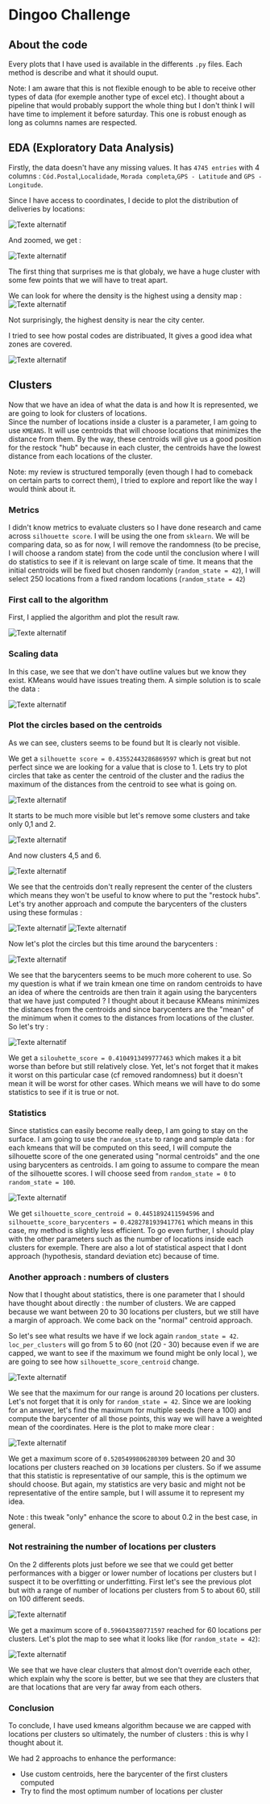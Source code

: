 # Dingoo Challenge


## About the code

Every plots that I have used is available in the differents `.py` files.
Each method is describe and what it should ouput.

Note: I am aware that this is not flexible enough to be able to receive other
types of data (for exemple another type of excel etc). I thought about a
pipeline that would probably support the whole thing but I don't think
I will have time to implement it before saturday.
This one is robust enough as long as columns names are respected.

## EDA (Exploratory Data Analysis)

Firstly, the data doesn't have any missing values. 
It has `4745 entries` with 4 columns : `Cód.Postal`,`Localidade`,
`Morada completa`,`GPS - Latitude` and `GPS - Longitude`.  

Since I have access to coordinates, I decide to plot the distribution of deliveries by locations:  
  
![Texte alternatif](src/delivery_locations_distribution.PNG)  
  
And zoomed, we get :  
  
![Texte alternatif](src/delivery_locations_distribution_zoom.PNG)
  
  
The first thing that surprises me is that globaly, 
we have a huge cluster with some few points that we will have to treat apart.  

We can look for where the density is the highest using a density map :  
![Texte alternatif](src/density_heatmap.PNG)
  
Not surprisingly, the highest density is near the city center.

I tried to see how postal codes are distribuated, It gives a good idea what zones 
are covered.

![Texte alternatif](src/delivery_locations_distribution_postal_code.PNG)

## Clusters

Now that we have an idea of what the data is and how It is represented, we are going to look for
clusters of locations.  
Since the number of locations inside a cluster is a parameter, I am going to use `KMEANS`.
It will use centroids that will choose locations that minimizes the distance from them.
By the way, these centroids will give us a good position for the restock "hub" because in each cluster,
the centroids have the lowest distance from each locations of the cluster.

Note: my review is structured temporally (even though I had to comeback on certain parts to
correct them), I tried to explore and report like the way I would think about it.



### Metrics

I didn't know metrics to evaluate clusters so I have done research 
and came across `silhouette score`. I will be using the one from `sklearn`.
We will be comparing data, so as for now, 
I will remove the randomness (to be precise, I will choose a random state) 
from the code until the conclusion where I will do statistics to see if it is relevant on large scale of time. 
It means that the initial centroids will be fixed 
but chosen randomly (`random_state = 42`), I will select 250 locations from a fixed random locations (`random_state = 42`)



### First call to the algorithm

First, I applied the algorithm and plot the result raw.

![Texte alternatif](src/clusterskmeansunscaled.PNG)

### Scaling data

In this case, we see that we don't have outline values but we know they exist.
KMeans would have issues treating them.
A simple solution is to scale the data :

![Texte alternatif](src/clusters_kmeans.png)


### Plot the circles based on the centroids

As we can see, clusters seems to be found but It is clearly not visible.

We get a `silhouette score = 0.43552443286869597` which is great but not perfect
since we are looking for a value that is close to 1. 
Lets try to plot circles that take as center the centroid of the cluster and the radius
the maximum of the distances from the centroid to see what is going on.

![Texte alternatif](src/clusters_kmeans_circles.png)

It starts to be much more visible but let's remove some clusters and take
only 0,1 and 2.

![Texte alternatif](src/clusters_kmeans_0_to_2.png)


And now clusters 4,5 and 6.

![Texte alternatif](src/clusters_kmeans_4_to_6.png)

We see that the centroids don't really represent the center of the clusters
which means they won't be useful to know where to put the "restock hubs".
Let's try another approach and compute the barycenters of the clusters
using these formulas :


![Texte alternatif](src/formula_barycenter_1.PNG)
![Texte alternatif](src/formula_barycenter_2.PNG)

Now let's plot the circles but this time around the barycenters :

![Texte alternatif](src/clusters_kmeans_circles_barycenters.PNG)

We see that the barycenters seems to be much more coherent to use. 
So my question is what if we train kmean one time on random centroids 
to have an idea of where the centroids are then train it again using 
the barycenters that we have just computed ? 
I thought about it because KMeans minimizes the distances from the centroids and since barycenters
are the "mean" of the minimum when it comes to the distances from locations of the cluster.
So let's try :

![Texte alternatif](src/clusters_kmeans_basedon_barycenters_1.PNG)

We get a `silouhette_score = 0.4104913499777463` which makes it a bit worse than before but still relatively close.
Yet, let's not forget that it makes 
it worst on this particular case (cf removed randomness) but it doesn't mean
it will be worst for other cases. 
Which means we will have to do some statistics to see if it is true or not.

### Statistics

Since statistics can easily become really deep, I am going to stay on the surface.
I am going to use the `random_state` to range and sample data : 
for each kmeans that will be computed on this seed, I will compute the silhouette score
of the one generated using "normal centroids" and the one using barycenters as centroids.
I am going to assume to compare the mean of the silhouette scores.
I will choose seed from `random_state = 0` to `random_state = 100`.


![Texte alternatif](src/stats_scores.png)

We get `silhouette_score_centroid = 0.4451892411594596` and 
`silhouette_score_barycenters = 0.4282781939417761` which means in this case, my method
is slightly less efficient. To go even further, I should play with the other parameters
such as the number of locations inside each clusters for exemple. There are also a lot of 
statistical aspect that I dont approach (hypothesis, standard deviation etc) 
because of time.

### Another approach : numbers of clusters

Now that I thought about statistics, there is one parameter that I should
have thought about directly : the number of clusters.
We are capped because we want between 20 to 30 locations per clusters,
but we still have a margin of approach. We come back on the "normal"
centroid approach.

So let's see what results we have if we lock again `random_state = 42`.
`loc_per_clusters` will go from 5 to 60 (not (20 - 30) because even if we are capped,
we want to see if the maximum we found might be only local ), we are going to see
how `silhouette_score_centroid` change.

![Texte alternatif](src/stats_scores_k.png)

We see that the maximum for our range is around 20 locations per clusters. Let's not forget
that it is only for `random_state = 42`.
Since we are looking for an answer, let's find the maximum for multiple seeds (here a 100)
and compute the barycenter of all those points, this way we will have a weighted mean of
the coordinates. Here is the plot to make more clear :

![Texte alternatif](src/stats_scores_max_k.PNG)

We get a maximum score of `0.5205499806280309` between 20 and 30 locations per clusters reached on `30` locations per clusters.
So if we assume that this statistic is representative of our sample, this is the optimum we should choose. But again, my statistics are very basic and might not be representative of the entire sample, but I will assume it to represent my idea.

Note : this tweak "only" enhance the score to about 0.2 in the best case, in general.

### Not restraining the number of locations per clusters

On the 2 differents plots just before we see that we could get better performances with a bigger or lower number of locations per clusters but I suspect it to be overfitting or underfitting.
First let's see the previous plot but with a range of number of locations per clusters from 5 to about 60, still on 100 different seeds. 

![Texte alternatif](src/stats_scores_max_k_2.PNG)

We get a maximum score of `0.596043580771597` reached for 60 locations per clusters.
Let's plot the map to see what it looks like (for `random_state = 42`): 


![Texte alternatif](src/clusters_kmeans_1.PNG)

We see that we have clear clusters that almost don't override each other, which explain why the score is better, but we see that they are clusters that are that locations that are very far away from each others.


### Conclusion

To conclude, I have used kmeans algorithm because we are capped with locations per clusters so ultimately, the number of clusters : this is why I thought about it.

We had 2 approachs to enhance the performance:

- Use custom centroids, here the barycenter of the first clusters computed
- Try to find the most optimum number of locations per cluster
